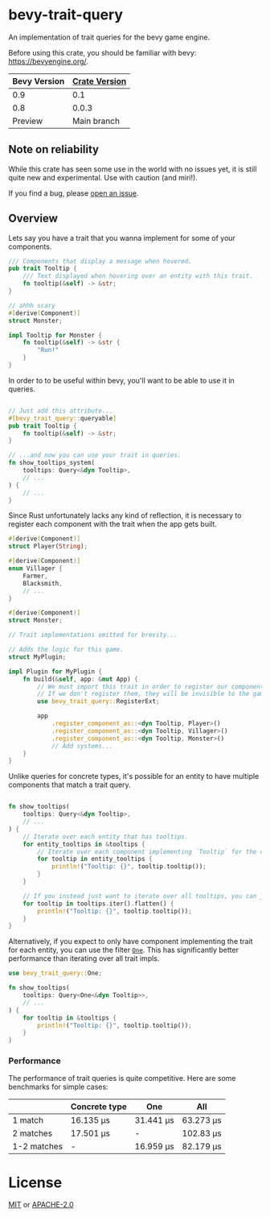 # bevy-trait-query

An implementation of trait queries for the bevy game engine.

Before using this crate, you should be familiar with bevy: https://bevyengine.org/.

| Bevy Version | [Crate Version](CHANGELOG.md) |
|--------------|---------------|
| 0.9          | 0.1           |
| 0.8          | 0.0.3         |
| Preview      | Main branch   |

## Note on reliability

While this crate has seen some use in the world with no issues yet,
it is still quite new and experimental. Use with caution (and miri!).

If you find a bug, please [open an issue](https://github.com/JoJoJet/bevy-trait-query/issues).

## Overview

<!-- cargo-rdme start -->

Lets say you have a trait that you wanna implement for some of your components.

```rust
/// Components that display a message when hovered.
pub trait Tooltip {
    /// Text displayed when hovering over an entity with this trait.
    fn tooltip(&self) -> &str;
}

// ahhh scary
#[derive(Component)]
struct Monster;

impl Tooltip for Monster {
    fn tooltip(&self) -> &str {
        "Run!"
    }
}
```

In order to to be useful within bevy, you'll want to be able to use it in queries.

```rust

// Just add this attribute...
#[bevy_trait_query::queryable]
pub trait Tooltip {
    fn tooltip(&self) -> &str;
}

// ...and now you can use your trait in queries.
fn show_tooltips_system(
    tooltips: Query<&dyn Tooltip>,
    // ...
) {
    // ...
}
```

Since Rust unfortunately lacks any kind of reflection, it is necessary to register each
component with the trait when the app gets built.

```rust
#[derive(Component)]
struct Player(String);

#[derive(Component)]
enum Villager {
    Farmer,
    Blacksmith,
    // ...
}

#[derive(Component)]
struct Monster;

// Trait implementations omitted for brevity...

// Adds the logic for this game.
struct MyPlugin;

impl Plugin for MyPlugin {
    fn build(&self, app: &mut App) {
        // We must import this trait in order to register our components.
        // If we don't register them, they will be invisible to the game engine.
        use bevy_trait_query::RegisterExt;

        app
            .register_component_as::<dyn Tooltip, Player>()
            .register_component_as::<dyn Tooltip, Villager>()
            .register_component_as::<dyn Tooltip, Monster>()
            // Add systems...
    }
}
```

Unlike queries for concrete types, it's possible for an entity to have multiple components
that match a trait query.

```rust

fn show_tooltips(
    tooltips: Query<&dyn Tooltip>,
    // ...
) {
    // Iterate over each entity that has tooltips.
    for entity_tooltips in &tooltips {
        // Iterate over each component implementing `Tooltip` for the current entity.
        for tooltip in entity_tooltips {
            println!("Tooltip: {}", tooltip.tooltip());
        }
    }

    // If you instead just want to iterate over all tooltips, you can just do:
    for tooltip in tooltips.iter().flatten() {
        println!("Tooltip: {}", tooltip.tooltip());
    }
}
```

Alternatively, if you expect to only have component implementing the trait for each entity,
you can use the filter [`One`](https://docs.rs/bevy-trait-query/latest/bevy_trait_query/struct.One.html). This has significantly better performance than iterating
over all trait impls.

```rust
use bevy_trait_query::One;

fn show_tooltips(
    tooltips: Query<One<&dyn Tooltip>>,
    // ...
) {
    for tooltip in &tooltips {
        println!("Tooltip: {}", tooltip.tooltip());
    }
}
```

### Performance

The performance of trait queries is quite competitive. Here are some benchmarks for simple cases:

|                   | Concrete type | One<dyn Trait> | All<dyn Trait> |
|-------------------|----------------|-------------------|-----------------|
| 1 match           | 16.135 µs      | 31.441 µs         | 63.273 µs       |
| 2 matches         | 17.501 µs      | -                 | 102.83 µs       |
| 1-2 matches       | -              | 16.959 µs         | 82.179 µs       |

<!-- cargo-rdme end -->

# License

[MIT](LICENSE-MIT) or [APACHE-2.0](LICENSE-APACHE)

